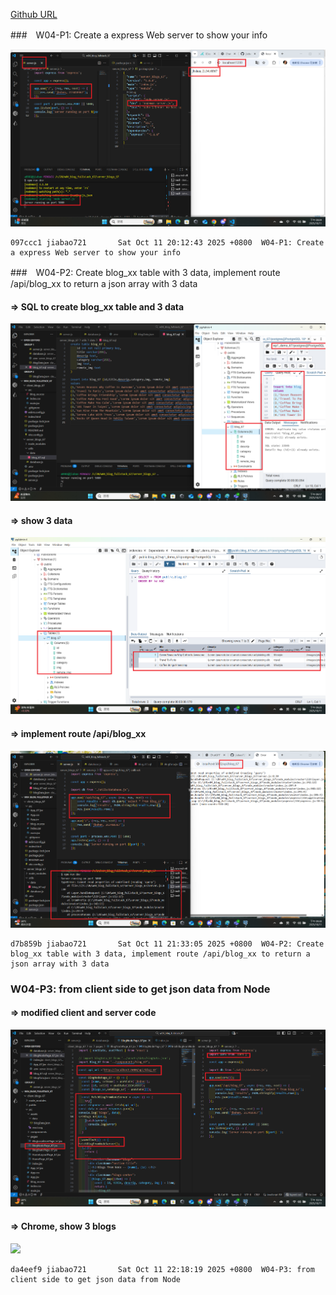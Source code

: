 [Github URL](https://github.com/jiabao721/1132-2N-demo-jbshen-67)

###　W04-P1: Create a express Web server to show your info
 
![](w04-p1.png)
 
```
097ccc1 jiabao721       Sat Oct 11 20:12:43 2025 +0800  W04-P1: Create a express Web server to show your info
```

###　W04-P2: Create blog_xx table with 3 data, implement route /api/blog_xx to return a json array with 3 data
 
#### => SQL to create blog_xx table and 3 data
 
![](w04-p2-1.png)
 
#### => show 3 data
 
![](w04-p2-2.png)
 
#### => implement route /api/blog_xx
 
![](w04-p2-3.png)
 
```
d7b859b jiabao721       Sat Oct 11 21:33:05 2025 +0800  W04-P2: Create blog_xx table with 3 data, implement route /api/blog_xx to return a json array with 3 data
```

### W04-P3: from client side to get json data from Node
 
#### => modified client and server code
 
![](w04-p3-1.png)
 
#### => Chrome, show 3 blogs
 
![](w04-p3-2.png)
 
```
da4eef9 jiabao721       Sat Oct 11 22:18:19 2025 +0800  W04-P3: from client side to get json data from Node
```